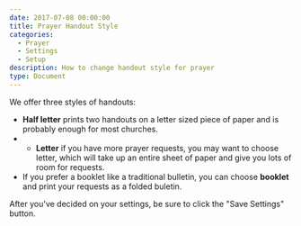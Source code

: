 ```yaml
---
date: 2017-07-08 00:00:00
title: Prayer Handout Style
categories:
  - Prayer
  - Settings
  - Setup
description: How to change handout style for prayer
type: Document
---
```



We offer three styles of handouts:

* **Half letter** prints two handouts on a letter sized piece of paper and is probably enough for most churches.
* * **Letter** if you have more prayer requests, you may want to choose letter, which will take up an entire sheet of paper and give you lots of room for requests.
* If you prefer a booklet like a traditional bulletin, you can choose **booklet** and print your requests as a folded buletin.

After you've decided on your settings, be sure to click the "Save Settings" button.